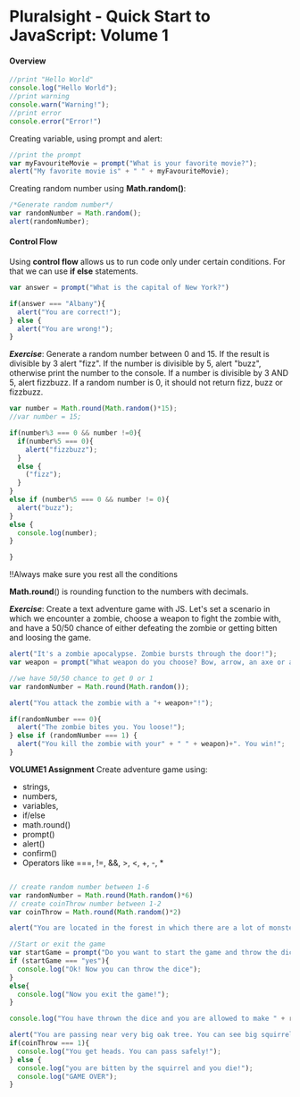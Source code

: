 # Pluralsight - Quick Start to JavaScript: Volume 1

#### Overview

```JavaScript
//print "Hello World"
console.log("Hello World");
//print warning
console.warn("Warning!");
//print error
console.error("Error!")

```

Creating variable, using prompt and alert:
```JavaScript
//print the prompt
var myFavouriteMovie = prompt("What is your favorite movie?");
alert("My favorite movie is" + " " + myFavouriteMovie);
```

Creating random number using __Math.random()__:

```JavaScript
/*Generate random number*/
var randomNumber = Math.random();
alert(randomNumber);
```

#### Control Flow
Using __control flow__ allows us to run code only under certain conditions. For that we can use __if else__ statements.

```JavaScript
var answer = prompt("What is the capital of New York?")

if(answer === "Albany"){
  alert("You are correct!");
} else {
  alert("You are wrong!");
}
```

<em>__Exercise__</em>: Generate a random number between 0 and 15. If the result is divisible by 3 alert "fizz". If the number is divisible by 5, alert "buzz", otherwise print the number to the console. If a number is divisible by 3 AND 5, alert fizzbuzz. If a random number is 0, it should not return fizz, buzz or fizzbuzz.

```JavaScript
var number = Math.round(Math.random()*15);
//var number = 15;

if(number%3 === 0 && number !=0){
  if(number%5 === 0){
    alert("fizzbuzz");
  }
  else {
    ("fizz");
  }
}
else if (number%5 === 0 && number != 0){
  alert("buzz");
}
else {
  console.log(number);
}

}

```
!!Always make sure you rest all the conditions

__Math.round__() is rounding function to the numbers with decimals.

<em>__Exercise__</em>: Create a text adventure game with JS. Let's set a scenario in which we encounter a zombie, choose a weapon to fight the zombie with, and have a 50/50 chance of either defeating the zombie or getting bitten and loosing the game.

```JavaScript
alert("It's a zombie apocalypse. Zombie bursts through the door!");
var weapon = prompt("What weapon do you choose? Bow, arrow, an axe or a rubber chicken?");

//we have 50/50 chance to get 0 or 1
var randomNumber = Math.round(Math.random());

alert("You attack the zombie with a "+ weapon+"!");

if(randomNumber === 0){
  alert("The zombie bites you. You loose!");
} else if (randomNumber === 1) {
  alert("You kill the zombie with your" + " " + weapon)+". You win!";
}
```


__VOLUME1 Assignment__
Create adventure game using:
- strings,
- numbers,
- variables,
- if/else
- math.round()
- prompt()
- alert()
- confirm()
- Operators like ===, !=, &&, >, <, +, -, *


```JavaScript

// create random number between 1-6
var randomNumber = Math.round(Math.random()*6)
// create coinThrow number between 1-2
var coinThrow = Math.round(Math.random()*2)

alert("You are located in the forest in which there are a lot of monsters and other dangerous things. Be careful! You will have to throw the dice in order to go through the forest.");

//Start or exit the game
var startGame = prompt("Do you want to start the game and throw the dice?").toLowerCase();
if (startGame === "yes"){
  console.log("Ok! Now you can throw the dice");
}
else{
  console.log("Now you exit the game!");
}

console.log("You have thrown the dice and you are allowed to make " + randomNumber + " steps.");

alert("You are passing near very big oak tree. You can see big squirrel on that tree. Flip the coin - if you get heads you will pass safely and if you get tail squirrel will bite you.");
if(coinThrow === 1){
  console.log("You get heads. You can pass safely!");
} else {
  console.log("you are bitten by the squirrel and you die!");
  console.log("GAME OVER");
}

```
